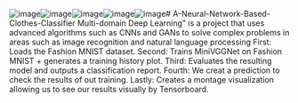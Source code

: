 ![image](https://github.com/HadiSkr/A-Neural-Network-Based-Clothes-Classifier/assets/137960205/2d79a694-8dc2-427f-8127-6224cbadfcd8)![image](https://github.com/HadiSkr/A-Neural-Network-Based-Clothes-Classifier/assets/137960205/99e2a640-870e-46ce-bd96-c62994787416)![image](https://github.com/HadiSkr/A-Neural-Network-Based-Clothes-Classifier/assets/137960205/7cf5a4fe-3b0c-4cef-971c-85cb79c2040a)![image](https://github.com/HadiSkr/A-Neural-Network-Based-Clothes-Classifier/assets/137960205/5004a0f2-c749-4246-be40-30da70a300b5)![image](https://github.com/HadiSkr/A-Neural-Network-Based-Clothes-Classifier/assets/137960205/97125af2-f00e-4526-957f-92d9c7ad8953)# A-Neural-Network-Based-Clothes-Classifier
Multi-domain Deep Learning" is a project that uses advanced algorithms such as CNNs and GANs to solve complex problems in areas such as image recognition and natural language processing
First: Loads the Fashion MNIST dataset.
Second: Trains MiniVGGNet on Fashion MNIST + generates a training history plot.
Third: Evaluates the resulting model and outputs a classification report.
Fourth: We creat a prediction to check the results of out training.
Lastly: Creates a montage visualization allowing us to see our results visually by Tensorboard.

